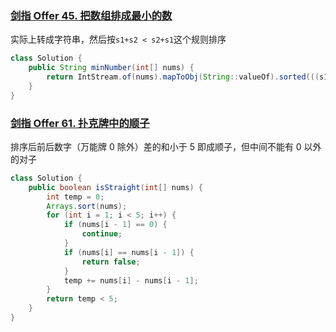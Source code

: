 ### [剑指 Offer 45. 把数组排成最小的数](https://leetcode.cn/problems/ba-shu-zu-pai-cheng-zui-xiao-de-shu-lcof/)

实际上转成字符串，然后按`s1+s2 < s2+s1`这个规则排序

```java
class Solution {
    public String minNumber(int[] nums) {
        return IntStream.of(nums).mapToObj(String::valueOf).sorted(((s1, s2) -> (s1 + s2).compareTo(s2 + s1))).collect(Collectors.joining());
    }
}
```



### [剑指 Offer 61. 扑克牌中的顺子](https://leetcode.cn/problems/bu-ke-pai-zhong-de-shun-zi-lcof/)

排序后前后数字（万能牌 0 除外）差的和小于 5 即成顺子，但中间不能有 0 以外的对子

```java
class Solution {
    public boolean isStraight(int[] nums) {
        int temp = 0;
        Arrays.sort(nums);
        for (int i = 1; i < 5; i++) {
            if (nums[i - 1] == 0) {
                continue;
            }
            if (nums[i] == nums[i - 1]) {
                return false;
            }
            temp += nums[i] - nums[i - 1];
        }
        return temp < 5;
    }
}
```

